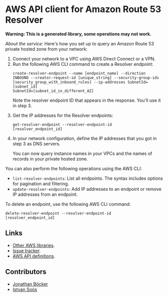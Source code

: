 # AWS API client for Amazon Route 53 Resolver

**Warning: This is a generated library, some operations may not work.**

*About the service:*
Here's how you set up to query an Amazon Route 53 private hosted zone from
your network:
<ol>
<li>
Connect your network to a VPC using AWS Direct Connect or a VPN.
</li>
<li>
Run the following AWS CLI command to create a Resolver endpoint:

<code>create-resolver-endpoint --name [endpoint_name] --direction INBOUND
--creator-request-id [unique_string] --security-group-ids
[security_group_with_inbound_rules] --ip-addresses SubnetId=[subnet_id]
SubnetId=[subnet_id_in_different_AZ]</code>

Note the resolver endpoint ID that appears in the response. You'll use it in
step 3.
</li>
<li>
Get the IP addresses for the Resolver endpoints:

<code>get-resolver-endpoint --resolver-endpoint-id
[resolver_endpoint_id]</code>
</li>
<li>
In your network configuration, define the IP addresses that you got in step
3 as DNS servers.

You can now query instance names in your VPCs and the names of records in
your private hosted zone.
</li> </ol>
You can also perform the following operations using the AWS CLI:

<ul>
<li>
<code>list-resolver-endpoints</code>: List all endpoints. The syntax
includes options for pagination and filtering.
</li>
<li>
<code>update-resolver-endpoints</code>: Add IP addresses to an endpoint or
remove IP addresses from an endpoint.
</li>
</ul>
To delete an endpoint, use the following AWS CLI command:

<code>delete-resolver-endpoint --resolver-endpoint-id
[resolver_endpoint_id]</code>

## Links

- [Other AWS libraries](https://github.com/agilord/aws_client/tree/master/generated).
- [Issue tracker](https://github.com/agilord/aws_client/issues).
- [AWS API definitions](https://github.com/aws/aws-sdk-js/tree/master/apis).

## Contributors

- [Jonathan Böcker](https://github.com/Schwusch)
- [Istvan Soós](https://github.com/isoos)

